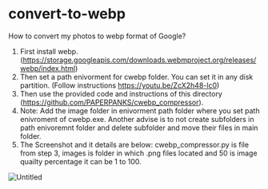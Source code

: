 # convert-to-webp
How to convert my photos to webp format of Google?
1. First install webp. (https://storage.googleapis.com/downloads.webmproject.org/releases/webp/index.html)
2. Then set a path enivorment for cwebp folder. You can set it in any disk partition. (Follow instructions https://youtu.be/ZcX2h48-lc0)
3. Then use the provided code and instructions of this directory (https://github.com/PAPERPANKS/cwebp_compressor).
4. Note: Add the image folder in enivorment path folder where you set path enivroment of cwebp.exe. Another advise is to not create subfolders in path enivoremnt folder and delete subfolder and move their files in main folder.
5. The Screenshot and it details are below:
   cwebp_compressor.py is file from step 3, 
   images is folder in which .png files located and
   50 is image quailty percentage it can be 1 to 100.
   
![Untitled](https://github.com/umer007khan/convert-to-webp/assets/56508999/1eb716c1-b326-42f0-bfc7-ca166fdbda7e)

